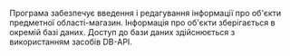 Програма забезпечує введення і
редагування інформації про об'єкти предметної області-магазин. Інформація про об'єкти зберігається в окремій базі даних.
Доступ до бази даних здійснюється з використанням засобів DB-API.
